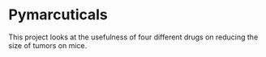 # Pymarcuticals
This project looks at the usefulness of four different drugs on reducing the size of tumors on mice. 
